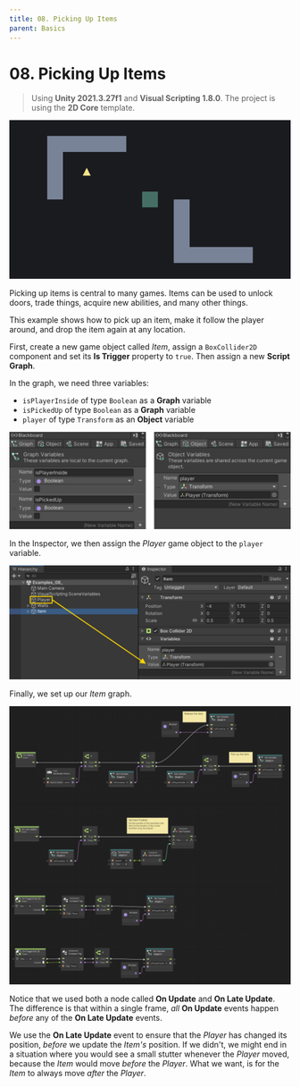 ```yaml
---
title: 08. Picking Up Items
parent: Basics
---
```


# 08. Picking Up Items

> Using **Unity 2021.3.27f1** and **Visual Scripting 1.8.0**. The project is using the **2D Core** template.

![Demo](./demo.gif)

Picking up items is central to many games. Items can be used to unlock doors, trade things, acquire new abilities, and many other things.

This example shows how to pick up an item, make it follow the player around, and drop the item again at any location.

First, create a new game object called *Item*, assign a `BoxCollider2D` component and set its **Is Trigger** property to `true`. Then assign a new **Script Graph**.

In the graph, we need three variables:

- `isPlayerInside` of type `Boolean` as a **Graph** variable
- `isPickedUp` of type `Boolean` as a **Graph** variable
- `player` of type `Transform` as an **Object** variable

![Variables](./variables.png)

In the Inspector, we then assign the *Player* game object to the `player` variable.

![Inspector](./inspector.jpg)

Finally, we set up our *Item* graph.

[![Graph](./graph.jpg)](./graph.jpg)

Notice that we used both a node called **On Update** and **On Late Update**. The difference is that within a single frame, *all* **On Update** events happen *before* any of the **On Late Update** events.

We use the **On Late Update** event to ensure that the *Player* has changed its position, *before* we update the *Item's* position. If we didn't, we might end in a situation where you would see a small stutter whenever the *Player* moved, because the *Item* would move *before* the *Player*. What we want, is for the *Item* to always move *after* the *Player*.